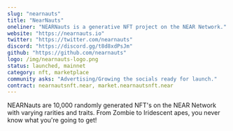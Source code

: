 ```yaml
---
slug: "nearnauts"
title: "NearNauts"
oneliner: "NEARNauts is a generative NFT project on the NEAR Network."
website: "https://nearnauts.io"
twitter: "https://twitter.com/nearnauts"
discord: "https://discord.gg/t8d8xdPsJm"
github: "https://github.com/nearnauts"
logo: /img/nearnauts-logo.png
status: launched, mainnet
category: nft, marketplace
community asks: "Advertising/Growing the socials ready for launch."
contract: nearnautsnft.near, market.nearnautsnft.near
---
```


NEARNauts are 10,000 randomly generated NFT's on the NEAR Network with varying rarities and traits. From Zombie to Iridescent apes, you never know what you're going to get!
